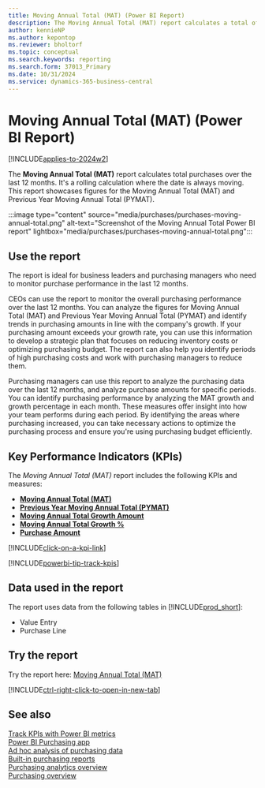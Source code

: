 ```yaml
---
title: Moving Annual Total (MAT) (Power BI Report)
description: The Moving Annual Total (MAT) report calculates a total of purchase over the last 12 months.
author: kennieNP
ms.author: kepontop
ms.reviewer: bholtorf
ms.topic: conceptual
ms.search.keywords: reporting
ms.search.form: 37013_Primary
ms.date: 10/31/2024
ms.service: dynamics-365-business-central
---
```


# Moving Annual Total (MAT) (Power BI Report)

[!INCLUDE[applies-to-2024w2](includes/applies-to-2024w2.md)]

The **Moving Annual Total (MAT)** report calculates total purchases over the last 12 months. It's a rolling calculation where the date is always moving. This report showcases figures for the Moving Annual Total (MAT) and Previous Year Moving Annual Total (PYMAT).

:::image type="content" source="media/purchases/purchases-moving-annual-total.png" alt-text="Screenshot of the Moving Annual Total Power BI report" lightbox="media/purchases/purchases-moving-annual-total.png":::

## Use the report

The report is ideal for business leaders and purchasing managers who need to monitor purchase performance in the last 12 months.
  
CEOs can use the report to monitor the overall purchasing performance over the last 12 months. You can analyze the figures for Moving Annual Total (MAT) and Previous Year Moving Annual Total (PYMAT) and identify trends in purchasing amounts in line with the company's growth. If your purchasing amount exceeds your growth rate, you can use this information to develop a strategic plan that focuses on reducing inventory costs or optimizing purchasing budget. The report can also help you identify periods of high purchasing costs and work with purchasing managers to reduce them.

Purchasing managers can use this report to analyze the purchasing data over the last 12 months, and analyze purchase amounts for specific periods. You can identify purchasing performance by analyzing the MAT growth and growth percentage in each month. These measures offer insight into how your team performs during each period. By identifying the areas where purchasing increased, you can take necessary actions to optimize the purchasing process and ensure you're using purchasing budget efficiently.


## Key Performance Indicators (KPIs)

The *Moving Annual Total (MAT)* report includes the following KPIs and measures:

- [**Moving Annual Total (MAT)**](purchases-powerbi-kpis.md#purchase-amount-matg-fiscal)
- [**Previous Year Moving Annual Total (PYMAT)**](purchases-powerbi-kpis.md#purchase-amount-pymat-fiscal)
- [**Moving Annual Total Growth Amount**](purchases-powerbi-kpis.md#purchase-amount-matg-fiscal)
- [**Moving Annual Total Growth %**](purchases-powerbi-kpis.md#purchase-amount-matg--fiscal)
- [**Purchase Amount**](purchases-powerbi-kpis.md#purchase-amount)

[!INCLUDE[click-on-a-kpi-link](includes/click-on-a-kpi-link.md)] 

[!INCLUDE[powerbi-tip-track-kpis](includes/powerbi-tip-track-kpis.md)]

## Data used in the report

The report uses data from the following tables in [!INCLUDE[prod_short](includes/prod_short.md)]:

- Value Entry
- Purchase Line

## Try the report

Try the report here: [Moving Annual Total (MAT)](https://businesscentral.dynamics.com?page=37013)

[!INCLUDE[ctrl-right-click-to-open-in-new-tab](includes/ctrl-right-click-to-open-in-new-tab.md)]

## See also

[Track KPIs with Power BI metrics](track-kpis-with-power-bi-metrics.md)  
[Power BI Purchasing app](purchases-powerbi-app.md)  
[Ad hoc analysis of purchasing data](ad-hoc-analysis-purchasing.md)  
[Built-in purchasing reports](purchase-reports.md)  
[Purchasing analytics overview](purchasing-analytics-overview.md)  
[Purchasing overview](purchasing-manage-purchasing.md)